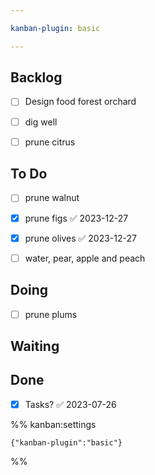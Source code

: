 ```yaml
---

kanban-plugin: basic

---
```


## Backlog

- [ ] Design food forest orchard
- [ ] dig well
- [ ] prune citrus


## To Do

- [ ] prune walnut
- [x] prune figs ✅ 2023-12-27
- [x] prune olives ✅ 2023-12-27
- [ ] water, pear, apple and peach


## Doing

- [ ] prune plums


## Waiting



## Done

- [x] Tasks? ✅ 2023-07-26




%% kanban:settings
```
{"kanban-plugin":"basic"}
```
%%